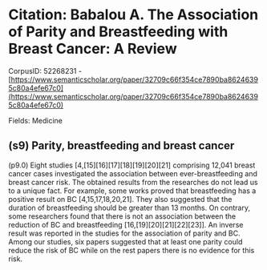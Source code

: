 # Citation: Babalou A. The Association of Parity and Breastfeeding with Breast Cancer: A Review

CorpusID: 52268231 - [https://www.semanticscholar.org/paper/32709c66f354ce7890ba86246395c80a4efe67c0](https://www.semanticscholar.org/paper/32709c66f354ce7890ba86246395c80a4efe67c0)

Fields: Medicine

## (s9) Parity, breastfeeding and breast cancer
(p9.0) Eight studies [4,[15][16][17][18][19][20][21] comprising 12,041 breast cancer cases investigated the association between ever-breastfeeding and breast cancer risk. The obtained results from the researches do not lead us to a unique fact. For example, some works proved that breastfeeding has a positive result on BC [4,15,17,18,20,21]. They also suggested that the duration of breastfeeding should be greater than 13 months. On contrary, some researchers found that there is not an association between the reduction of BC and breastfeeding [16,[19][20][21][22][23]]. An inverse result was reported in the studies for the association of parity and BC. Among our studies, six papers suggested that at least one parity could reduce the risk of BC while on the rest papers there is no evidence for this risk.
